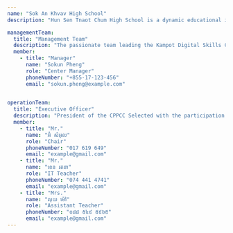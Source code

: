 ```yaml
---
name: "Sok An Khvav High School"
description: "Hun Sen Tnaot Chum High School is a dynamic educational institution that provides opportunities for students to gain knowledge, skills, and virtues. The high school has a good learning environment, experienced teachers, and modern learning equipment. The curriculum is designed in accordance with national and international educational standards to provide students with a broad knowledge base. In addition, the high school also provides opportunities for students to participate in social and sports activities."

managementTeam:
  title: "Management Team"
  description: "The passionate team leading the Kampot Digital Skills Center."
  member:
    - title: "Manager"
      name: "Sokun Pheng"
      role: "Center Manager"
      phoneNumber: "+855-17-123-456"
      email: "sokun.pheng@example.com"
   

operationTeam:
  title: "Executive Officer"
  description: "President of the CPPCC Selected with the participation of the high school management and the team in charge of construction and commissioning According to the public high school of KPT."
  member:
    - title: "Mr."
      name: "អ៊ំ សំអុល"
      role: "Chair"
      phoneNumber: "017 619 649"
      email: "example@gmail.com"
    - title: "Mr."
      name: "ខេន រតនា"
      role: "IT Teacher"
      phoneNumber: "074 441 4741"
      email: "example@gmail.com"
    - title: "Mrs."
      name: "លុយ ម៉ៅ"
      role: "Assistant Teacher"
      phoneNumber: "០៨៨ ៥៤៩ ៥៩៦៥"
      email: "example@gmail.com"
---
```

